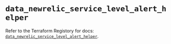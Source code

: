 # `data_newrelic_service_level_alert_helper`

Refer to the Terraform Registory for docs: [`data_newrelic_service_level_alert_helper`](https://registry.terraform.io/providers/newrelic/newrelic/3.27.6/docs/data-sources/service_level_alert_helper).
